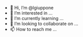 - 👋 Hi, I’m @lgiuppone
- 👀 I’m interested in ...
- 🌱 I’m currently learning ...
- 💞️ I’m looking to collaborate on ...
- 📫 How to reach me ...

<!---
lgiuppone/lgiuppone is a ✨ special ✨ repository because its `README.md` (this file) appears on your GitHub profile.
You can click the Preview link to take a look at your changes.
--->
